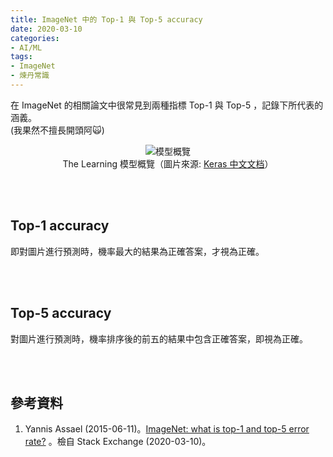 ```yaml
---
title: ImageNet 中的 Top-1 與 Top-5 accuracy
date: 2020-03-10
categories:
- AI/ML
tags:
- ImageNet
- 煉丹常識
--- 
```


在 ImageNet 的相關論文中很常見到兩種指標 <span class="highlighting">Top-1</span> 與 <span class="highlighting">Top-5</span> ，記錄下所代表的涵義。  
(我果然不擅長開頭阿:scream_cat:)
 
<center> <img src="https://i.imgur.com/XeUtj5v.png" alt="模型概覽"></center>
<center class="imgtext">The Learning 模型概覽（圖片來源: <a href="https://keras.io/zh/applications/" class="imgtext">Keras 中文文档</a>）</center>

<!--more-->
<br><br>

## Top-1 accuracy
即對圖片進行預測時，機率最大的結果為正確答案，才視為正確。

<br><br> 
## Top-5 accuracy
對圖片進行預測時，機率排序後的前五的結果中包含正確答案，即視為正確。
 

<br><br> 

## 參考資料 
1. Yannis Assael (2015-06-11)。[ImageNet: what is top-1 and top-5 error rate?](https://stats.stackexchange.com/questions/156471/imagenet-what-is-top-1-and-top-5-error-rate) 。檢自 Stack Exchange (2020-03-10)。